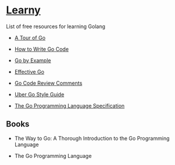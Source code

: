 # [Learny](../)

List of free resources for learning Golang

- [A Tour of Go](https://tour.golang.org/list)

- [How to Write Go Code](https://golang.org/doc/code.html)

- [Go by Example](https://gobyexample.com/)

- [Effective Go](https://golang.org/doc/effective_go.html)

- [Go Code Review Comments](https://github.com/golang/go/wiki/CodeReviewComments)

- [Uber Go Style Guide](https://github.com/uber-go/guide/blob/master/style.md)

- [The Go Programming Language Specification](https://golang.org/ref/spec)

## Books

- The Way to Go: A Thorough Introduction to the Go Programming Language

- The Go Programming Language
